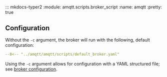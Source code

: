 #

::: mkdocs-typer2
    :module: amqtt.scripts.broker_script
    :name: amqtt
    :pretty: true

## Configuration

Without the `-c` argument, the broker will run with the following, default configuration:

```yaml
--8<-- "../amqtt/amqtt/scripts/default_broker.yaml"
```

Using the `-c` argument allows for configuration with a YAML structured file; see [broker configuration](broker_config.md). 

